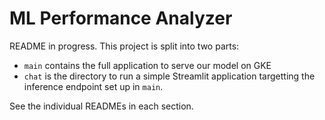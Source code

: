 # ML Performance Analyzer

README in progress. This project is split into two parts:

-   `main` contains the full application to serve our model on GKE
-   `chat` is the directory to run a simple Streamlit application targetting the inference endpoint set up in `main`.

See the individual READMEs in each section.
